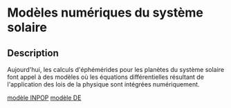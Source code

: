 # Modèles numériques du système solaire

## Description

Aujourd'hui, les calculs d'éphémérides pour les planètes du système solaire font appel à des modèles où les équations différentielles résultant de l'application des lois de la physique sont intégrées numériquement.

[modèle INPOP](https://www.imcce.fr/inpop)
[modèle DE](https://ssd.jpl.nasa.gov/)